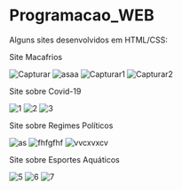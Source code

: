 # Programacao_WEB
Alguns sites desenvolvidos em HTML/CSS:

Site Macafrios

![Capturar](https://user-images.githubusercontent.com/37301918/177207394-46274952-130a-45a0-b538-c4755b595005.PNG)
![asaa](https://user-images.githubusercontent.com/37301918/177207539-9888f97f-65c2-4ef4-9e3f-8c60fa8cbd3c.PNG)
![Capturar1](https://user-images.githubusercontent.com/37301918/177207403-68cf714d-9f6c-4d55-b5d2-00810821d9e6.PNG)
![Capturar2](https://user-images.githubusercontent.com/37301918/177207634-5b782794-39be-4e9d-9ae2-f4430a8a44d3.PNG)

Site sobre Covid-19

![1](https://user-images.githubusercontent.com/37301918/172669055-e43a50dc-b2b5-4f98-bd2b-4201b7ab6d87.PNG)
![2](https://user-images.githubusercontent.com/37301918/172669081-f9e81045-ba51-428e-911f-769083c08884.PNG)
![3](https://user-images.githubusercontent.com/37301918/172669087-11b61623-54fe-4c14-b662-7d08b419531e.PNG)

Site sobre Regimes Políticos

![as](https://user-images.githubusercontent.com/37301918/177208322-ad342182-ff2b-49f0-8e70-03937e86838a.PNG)
![fhfgfhf](https://user-images.githubusercontent.com/37301918/177208325-7495a06e-2afc-4ec7-82ee-33fe0cd04481.PNG)
![vvcxvxcv](https://user-images.githubusercontent.com/37301918/177208328-3fb11d4f-2274-4d7f-ac15-d704e1896388.PNG)

Site sobre Esportes Aquáticos

![5](https://user-images.githubusercontent.com/37301918/172669235-8cc8ff9c-bc01-478e-b086-15e8e7a52382.PNG)
![6](https://user-images.githubusercontent.com/37301918/172669485-111baf2d-b32c-40a3-a5c6-a0aceea5c1e5.PNG)
![7](https://user-images.githubusercontent.com/37301918/172669492-72c2cfdc-4ee3-4b0c-b323-d6d639c60813.PNG)


